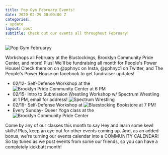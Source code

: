 ```yaml
---
title: Pop Gym February Events!
date: 2020-02-29 00:00:00 Z
categories:
- update
layout: post
subtitle: Check out our events all throughout February!
---
```


![Pop Gym Februaryy](/assets/popgymfeb.jpg)

Workshops all February at the Blustockings, Brooklyn Community Pride Center, and more! Plus! We'll be fundraising all month for People's Power House! Check them on on @pphnyc on Insta, @pphnyc1 on Twitter, and The People's Power House on facebook to get fundraiser updates!

* 02/12- Self-Defense Workshop at the ![Brooklyn Pride Community Center](https://withfriends.co/event/3763084/lgbtq_self_defense_class) at 6 PM
* 02/15- Intro to Submission Wrestling Workshop w/ Spectrum Wrestling at 1 PM, email for address! ![Spectrum Wrestling](https://withfriends.co/event/3787221/submission_wrestling_beginner_workshop)
* 02/19- Self-Defense Workshop at ![Bluestocking Bookstore](https://withfriends.co/event/3794733/pop_gym_pop_up_free_self_defense_workshop) at 7 PM!
* Every Sunday- Queer Yoga class at the ![Brooklyn Community Pride Center](https://withfriends.co/event/3787270/sunday_lgtbqand_yoga_with_kirsten)



Come by any of our classes this month to say Hey and learn some kewl skills! Plus, keep an eye out for other events coming up. And, as an added bonus, we're turning our events calendar into a COMMUNITY CALENDAR! So tay tuned as we post events from some our friends, so you can have a completely kickbutt month!
